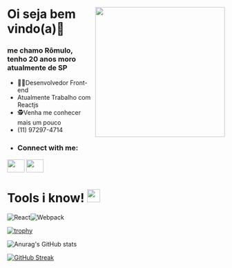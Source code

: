 <img style="margin-top:40px" align="right" width="300" src="https://user-images.githubusercontent.com/78929942/185489090-3d717cae-9132-4e52-9cc8-fdb4250d2c81.png">

# Oi seja bem vindo(a)🖖 

### me chamo Rômulo, tenho 20 anos moro atualmente de SP


- 🧑‍💻Desenvolvedor Front-end
- Atualmente Trabalho com Reactjs 
- 🕵️Venha me conhecer mais um pouco
- (11) 97297-4714
- <h3 align="left">Connect with me:</h3>
  <p align="left">

<a href="https://www.linkedin.com/in/r%C3%B4mulo-silva-8363301a5/" target="blank"><img align="center" src="https://cdn.jsdelivr.net/npm/simple-icons@3.0.1/icons/linkedin.svg" alt="" height="30" width="40" /></a>
<a href="https://www.instagram.com/iamromulera.js/" target="blank"><img align="center" src="https://cdn.jsdelivr.net/npm/simple-icons@3.0.1/icons/instagram.svg" alt="" height="30" width="40" /></a>


# Tools i know! <img width="30px" src="https://user-images.githubusercontent.com/78929942/185494063-6c3591e1-d055-4ac0-b6d1-c37cad72eb85.png">
![React](https://img.shields.io/badge/react-%2320232a.svg?style=for-the-badge&logo=react&logoColor=%2361DAFB)![Webpack](https://img.shields.io/badge/webpack-%238DD6F9.svg?style=for-the-badge&logo=webpack&logoColor=black)
  
  
  
[![trophy](https://github-profile-trophy.vercel.app/?username=rxmulx&theme=dark_dimmed)](https://github.com/rxmulx/github-profile-trophy)

<!--[![Anurag's GitHub stats](https://github-readme-stats.vercel.app/api?username=rxmulx)](https://github.com/anuraghazra/github-readme-stats)-->
![Anurag's GitHub stats](https://github-readme-stats.vercel.app/api?username=rxmulx&theme=dark&show_icons=true&hide=contribs,prs,issues,stars) 
<!--![Anurag's GitHub stats](https://github-readme-stats.vercel.app/api?username=anuraghazra&show_icons=true)-->
[![GitHub Streak](http://github-readme-streak-stats.herokuapp.com?user=rxmulx&theme=dark)](https://git.io/streak-stats)

<!--
**rxmulx/rxmulx** is a ✨ _special_ ✨ repository because its `README.md` (this file) appears on your GitHub profile.

Here are some ideas to get you started:

- 🔭 I’m currently working on ...
- 🌱 I’m currently learning ...
- 👯 I’m looking to collaborate on ...
- 🤔 I’m looking for help with ...
- 💬 Ask me about ...
- 📫 How to reach me: ...
- 😄 Pronouns: ...
- ⚡ Fun fact: ...
-->

